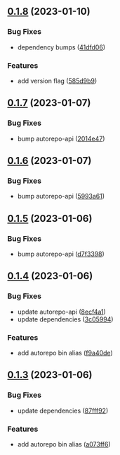 ## [0.1.8](https://github.com/autosoftoss/autorepo/compare/v0.1.7...v0.1.8) (2023-01-10)


### Bug Fixes

* dependency bumps ([41dfd06](https://github.com/autosoftoss/autorepo/commit/41dfd0624a26d7d465ab238286432880d0cf1248))


### Features

* add version flag ([585d9b9](https://github.com/autosoftoss/autorepo/commit/585d9b96e08ab8d89c12530289a7fdfca049d576))



## [0.1.7](https://github.com/autosoftoss/autorepo/compare/v0.1.6...v0.1.7) (2023-01-07)


### Bug Fixes

* bump autorepo-api ([2014e47](https://github.com/autosoftoss/autorepo/commit/2014e4779a6bcc6b97c3088c57ab364af4ddb182))



## [0.1.6](https://github.com/autosoftoss/autorepo/compare/v0.1.5...v0.1.6) (2023-01-07)


### Bug Fixes

* bump autorepo-api ([5993a61](https://github.com/autosoftoss/autorepo/commit/5993a617d68dab735a2e9eb8b1c0a960c10541ba))



## [0.1.5](https://github.com/autosoftoss/autorepo/compare/v0.1.4...v0.1.5) (2023-01-06)


### Bug Fixes

* bump autorepo-api ([d7f3398](https://github.com/autosoftoss/autorepo/commit/d7f3398a140043c90a9da8527f104b9459ae0973))



## [0.1.4](https://github.com/autosoftoss/autorepo/compare/v0.1.3...v0.1.4) (2023-01-06)


### Bug Fixes

* update autorepo-api ([8ecf4a1](https://github.com/autosoftoss/autorepo/commit/8ecf4a1cfff5c304e6289d620f9b99a64753cb6f))
* update dependencies ([3c05994](https://github.com/autosoftoss/autorepo/commit/3c059943a7a9347fc7604ab8691b1d6259ac6306))


### Features

* add autorepo bin alias ([f9a40de](https://github.com/autosoftoss/autorepo/commit/f9a40de0084c16a06abc3e696ece46935040d8cb))



## [0.1.3](https://github.com/autosoftoss/autorepo/compare/v0.1.2...v0.1.3) (2023-01-06)


### Bug Fixes

* update dependencies ([87fff92](https://github.com/autosoftoss/autorepo/commit/87fff92fe72b1a9ff87bbba2aa1bd97396a89395))


### Features

* add autorepo bin alias ([a073ff6](https://github.com/autosoftoss/autorepo/commit/a073ff6e36c4f322b13f47b30d3889f2df820246))



